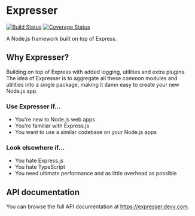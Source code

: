 # Expresser

[![Build Status](https://img.shields.io/travis/igoramadas/expresser.svg)](https://travis-ci.org/igoramadas/expresser)
[![Coverage Status](https://img.shields.io/coveralls/github/igoramadas/expresser.svg)](https://coveralls.io/github/igoramadas/expresser?branch=master)

A Node.js framework built on top of Express.

## Why Expresser?

Building on top of Express with added logging, utilities and extra plugins. The idea of Expresser is to aggregate
all these common modules and utilities into a single package, making it damn easy to create your new Node.js app.

### Use Expresser if...

* You're new to Node.js web apps
* You're familiar with Express.js
* You want to use a similar codebase on your Node.js apps

### Look elsewhere if...

* You hate Express.js
* You hate TypeScript
* You need ultimate performance and as little overhead as possible

## API documentation

You can browse the full API documentation at https://expresser.devv.com.
